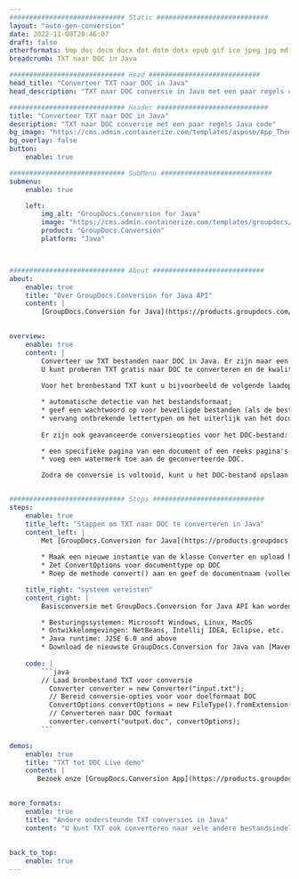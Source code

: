 ```yaml
---
############################# Static ############################
layout: "auto-gen-conversion"
date: 2022-11-08T20:46:07
draft: false
otherformats: bmp doc docm docx dot dotm dotx epub gif ico jpeg jpg md odt ott pdf png psd rtf tex tif tiff txt xps
breadcrumb: TXT naar DOC in Java

############################# Head ############################
head_title: "Converteer TXT naar DOC in Java"
head_description: "TXT naar DOC conversie in Java met een paar regels code. Converteer meer dan 160 bestandsindelingen met de GroupDocs-documentconversie-API voor Java"

############################# Header ############################
title: "Converteer TXT naar DOC in Java"
description: "TXT naar DOC conversie met een paar regels Java code"
bg_image: "https://cms.admin.containerize.com/templates/aspose/App_Themes/V3/images/bg/header1.png"
bg_overlay: false
button:
    enable: true

############################# SubMenu ############################
submenu:
    enable: true

    left:
        img_alt: "GroupDocs.Conversion for Java"
        image: "https://cms.admin.containerize.com/templates/groupdocs/images/product-logos/90x90-noborder/groupdocs-conversion-java.png"
        product: "GroupDocs.Conversion"
        platform: "Java"



############################# About ############################
about:
    enable: true
    title: "Over GroupDocs.Conversion for Java API"
    content: |
        [GroupDocs.Conversion for Java](https://products.groupdocs.com/conversion/java/) is een geavanceerde conversie-API voor bestandsindelingen voor het converteren tussen populaire afbeeldings- en documentindelingen zoals Microsoft Office, OpenDocument, PDF, HTML, e-mail, CAD. en nog veel meer met slechts een paar regels code. De native API detecteert automatisch de formaten van de originele documenten en biedt veel opties voor het aanpassen van de geconverteerde documenten. Naast de functie om informatie uit een document te extraheren, ondersteunt het standaard ook het cachen van de conversieresultaten naar de lokale schijf. Elk type cacheopslag kan echter worden ondersteund door de juiste interfaces te implementeren - Amazon S3, Dropbox, Google Drive, Windows Azure, Reddis of andere.
    

overview:
    enable: true
    content: |
        Converteer uw TXT bestanden naar DOC in Java. Er zijn maar een paar regels Java code nodig op elk platform naar keuze, zoals Windows, Linux, macOS.
        U kunt proberen TXT gratis naar DOC te converteren en de kwaliteit van de conversieresultaten te evalueren. Naast eenvoudige scripts voor bestandsconversie, kunt u meer geavanceerde opties proberen voor het laden van het TXT-bronbestand en het opslaan van de DOC-uitvoer. 
        
        Voor het bronbestand TXT kunt u bijvoorbeeld de volgende laadopties gebruiken:

        * automatische detectie van het bestandsformaat;
        * geef een wachtwoord op voor beveiligde bestanden (als de bestandsindeling dit ondersteunt);
        * vervang ontbrekende lettertypen om het uiterlijk van het document te behouden.
        
        Er zijn ook geavanceerde conversieopties voor het DOC-bestand:

        * een specifieke pagina van een document of een reeks pagina's converteren;
        * voeg een watermerk toe aan de geconverteerde DOC.

        Zodra de conversie is voltooid, kunt u het DOC-bestand opslaan in uw lokale bestandspad of in opslag van derden, zoals FTP, Amazon S3, Google Drive, Dropbox enz. Let op - om TXT te converteren tot DOC, hoeft u geen extra software te installeren, zoals MS Office, Open Office, Adobe Acrobat Reader etc.


############################# Steps ############################
steps:
    enable: true
    title_left: "Stappen om TXT naar DOC te converteren in Java"
    content_left: |
        Met [GroupDocs.Conversion for Java](https://products.groupdocs.com/conversion/java/) kunnen ontwikkelaars het TXT-bestand eenvoudig converteren naar DOC met een paar regels code.
        
        * Maak een nieuwe instantie van de klasse Converter en upload het bestand TXT met het volledige pad
        * Zet ConvertOptions voor documenttype op DOC
        * Roep de methode convert() aan en geef de documentnaam (volledig pad) en formaat (DOC) door als parameter

    title_right: "systeem vereisten"
    content_right: |
        Basisconversie met GroupDocs.Conversion for Java API kan worden gedaan met slechts een paar regels code. Onze API's worden ondersteund op alle belangrijke platforms en besturingssystemen. Voordat u de onderstaande code uitvoert, moet u ervoor zorgen dat de volgende vereisten op uw systeem zijn geïnstalleerd.

        * Besturingssystemen: Microsoft Windows, Linux, MacOS
        * Ontwikkelomgevingen: NetBeans, Intellij IDEA, Eclipse, etc.
        * Java runtime: J2SE 6.0 and above
        * Download de nieuwste GroupDocs.Conversion for Java van [Maven](https://repository.groupdocs.com/webapp/#/artifacts/browse/tree/General/repo/com/groupdocs/groupdocs-conversion)
         
    code: |
        ```java    
        // Laad bronbestand TXT voor conversie
          Converter converter = new Converter("input.txt");
          // Bereid conversie-opties voor voor doelformaat DOC
          ConvertOptions convertOptions = new FileType().fromExtension("doc").getConvertOptions();
          // Converteren naar DOC formaat
          converter.convert("output.doc", convertOptions);
        ```

demos:
    enable: true
    title: "TXT tot DOC Live demo"
    content: |
       Bezoek onze [GroupDocs.Conversion App](https://products.groupdocs.app/conversion/family) website en probeer TXT naar DOC conversie nu. De gratis demo heeft de volgende voordelen:
          

more_formats:
    enable: true
    title: "Andere ondersteunde TXT conversies in Java"
    content: "U kunt TXT ook converteren naar vele andere bestandsindelingen. Zie de lijst hieronder."
       
       
back_to_top:
    enable: true
---
```


